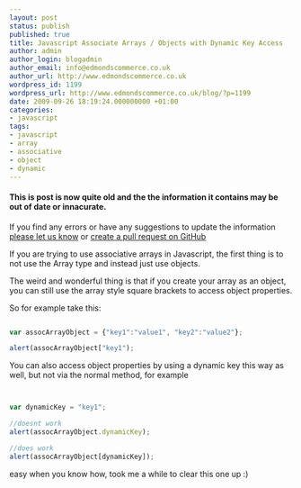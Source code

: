 ```yaml
---
layout: post
status: publish
published: true
title: Javascript Associate Arrays / Objects with Dynamic Key Access
author: admin
author_login: blogadmin
author_email: info@edmondscommerce.co.uk
author_url: http://www.edmondscommerce.co.uk
wordpress_id: 1199
wordpress_url: http://www.edmondscommerce.co.uk/blog/?p=1199
date: 2009-09-26 18:19:24.000000000 +01:00
categories:
- javascript
tags:
- javascript
- array
- associative
- object
- dynamic
---
```

<div class="oldpost"><h4>This is post is now quite old and the the information it contains may be out of date or innacurate.</h4>
<p>
If you find any errors or have any suggestions to update the information <a href="http://edmondscommerce.github.io/contact-us/index.html">please let us know</a>
or <a href="https://github.com/edmondscommerce/edmondscommerce.github.io">create a pull request on GitHub</a>
</p>
</div>
If you are trying to use associative arrays in Javascript, the first thing is to not use the Array type and instead just use objects.

The weird and wonderful thing is that if you create your array as an object, you can still use the array style square brackets to access object properties.

So for example take this:

```javascript

var assocArrayObject = {"key1":"value1", "key2":"value2"};

alert(assocArrayObject["key1");

```

You can also access object properties by using a dynamic key this way as well, but not via the normal method, for example

```javascript


var dynamicKey = "key1";

//doesnt work
alert(assocArrayObject.dynamicKey);

//does work
alert(assocArrayObject[dynamicKey]);


```

easy when you know how, took me a while to clear this one up :)
